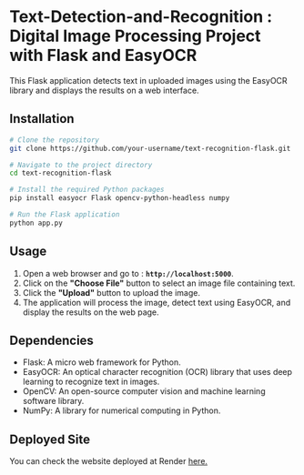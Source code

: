 # Text-Detection-and-Recognition : Digital Image Processing Project with Flask and EasyOCR

This Flask application detects text in uploaded images using the EasyOCR library and displays the results on a web interface.

## Installation

```bash
# Clone the repository
git clone https://github.com/your-username/text-recognition-flask.git

# Navigate to the project directory
cd text-recognition-flask

# Install the required Python packages
pip install easyocr Flask opencv-python-headless numpy

# Run the Flask application
python app.py

```

## Usage

1. Open a web browser and go to : **`http://localhost:5000`**.
2. Click on the **"Choose File"** button to select an image file containing text.
3. Click the **"Upload"** button to upload the image.
4. The application will process the image, detect text using EasyOCR, and display the results on the web page.

## Dependencies

- Flask: A micro web framework for Python.
- EasyOCR: An optical character recognition (OCR) library that uses deep learning to recognize text in images.
- OpenCV: An open-source computer vision and machine learning software library.
- NumPy: A library for numerical computing in Python.

## Deployed Site

You can check the website deployed at Render [here.](https://text-detection-and-recognition-dip-beu6.onrender.com)
